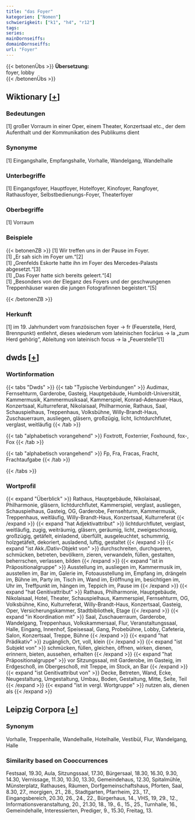 ```yaml
---
title: "das Foyer"
kategorien: ["Nomen"]
schwierigkeit: ["k1", "h4", "r12"]
tags:
series:
mainDornseiffs:
domainDornseiffs:
url: "Foyer"
---
```


{{< betonenÜbs >}}
**Übersetzung:**  
foyer, lobby  
{{< /betonenÜbs >}}

## Wiktionary [[+](https://de.wiktionary.org/wiki/Foyer)]

### Bedeutungen
[1] großer Vorraum in einer Oper, einem Theater, Konzertsaal etc., der dem Aufenthalt und der Kommunikation des Publikums dient  

### Synonyme
[1] Eingangshalle, Empfangshalle, Vorhalle, Wandelgang, Wandelhalle  

### Unterbegriffe
[1] Eingangsfoyer, Hauptfoyer, Hotelfoyer, Kinofoyer, Rangfoyer, Rathausfoyer, Selbstbedienungs-Foyer, Theaterfoyer  

### Oberbegriffe
[1] Vorraum  

### Beispiele
{{< betonenZB >}}
[1] Wir treffen uns in der Pause im Foyer.  
[1] „Er sah sich im Foyer um.“[2]  
[1] „Grenfelds Eskorte hatte ihn im Foyer des Mercedes-Palasts abgesetzt.“[3]  
[1] „Das Foyer hatte sich bereits geleert.“[4]  
[1] „Besonders von der Eleganz des Foyers und der geschwungenen Treppenhäuser waren die jungen Fotografinnen begeistert.“[5]  

{{< /betonenZB >}}
### Herkunft
[1] im 19. Jahrhundert vom französischen foyer → fr (Feuerstelle, Herd, Brennpunkt) entlehnt, dieses wiederum vom lateinischen focārius → la „zum Herd gehörig“, Ableitung von lateinisch focus → la „Feuerstelle“[1]  



## dwds [[+](https://www.dwds.de/wb/Foyer)]

### Wortinformation
{{< tabs "Dwds" >}}
{{< tab "Typische Verbindungen" >}}
Audimax, Fernsehturm, Garderobe, Gasteig, Hauptgebäude, Humboldt-Universität, Kammermusik, Kammermusiksaal, Kammerspiel, Konrad-Adenauer-Haus, Konzertsaal, Kulturreferat, Nikolaisaal, Philharmonie, Rathaus, Saal, Schauspielhaus, Treppenhaus, Volksbühne, Willy-Brandt-Haus, Zuschauerraum, ausliegen, gläsern, großzügig, licht, lichtdurchflutet, verglast, weitläufig
{{< /tab >}}

{{< tab "alphabetisch vorangehend" >}}
Foxtrott, Foxterrier, Foxhound, fox-, Fox
{{< /tab >}}

{{< tab "alphabetisch vorangehend" >}}
Fp, Fra, Fracas, Fracht, Frachtaufgabe
{{< /tab >}}

{{< /tabs >}}

### Wortprofil
{{< expand "Überblick" >}} Rathaus, Hauptgebäude, Nikolaisaal, Philharmonie, gläsern, lichtdurchflutet, Kammerspiel, verglast, ausliegen, Schauspielhaus, Gasteig, OG, Garderobe, Fernsehturm, Kammermusik, Treppenhaus, weitläufig, Willy-Brandt-Haus, Konzertsaal, Kulturreferat {{< /expand >}}
{{< expand "hat Adjektivattribut" >}} lichtdurchflutet, verglast, weitläufig, zugig, weiträumig, gläsern, geräumig, licht, zweigeschossig, großzügig, getäfelt, einladend, überfüllt, ausgeleuchtet, schummrig, holzgetäfelt, dekoriert, ausladend, luftig, gestaltet {{< /expand >}}
{{< expand "ist Akk./Dativ-Objekt von" >}} durchschreiten, durchqueren, schmücken, betreten, bevölkern, zieren, verwandeln, füllen, gestalten, beherrschen, verlassen, bilden {{< /expand >}}
{{< expand "ist in Präpositionalgruppe" >}} Ausstellung im, ausliegen im, Kammermusik im, ausstellen im, Bar im, Galerie im, Fotoausstellung im, Empfang im, drängeln im, Bühne im, Party im, Tisch im, Wand im, Eröffnung im, besichtigen im, Uhr im, Treffpunkt im, hängen im, Teppich im, Pause im {{< /expand >}}
{{< expand "hat Genitivattribut" >}} Rathaus, Philharmonie, Hauptgebäude, Nikolaisaal, Hotel, Theater, Schauspielhaus, Kammerspiel, Fernsehturm, OG, Volksbühne, Kino, Kulturreferat, Willy-Brandt-Haus, Konzertsaal, Gasteig, Oper, Versicherungskammer, Stadtbibliothek, Etage {{< /expand >}}
{{< expand "in Koordination mit" >}} Saal, Zuschauerraum, Garderobe, Wandelgang, Treppenhaus, Volkskammersaal, Flur, Veranstaltungssaal, Halle, Eingang, Innenhof, Speisesaal, Gang, Probebühne, Lobby, Cafeteria, Salon, Konzertsaal, Treppe, Bühne {{< /expand >}}
{{< expand "hat Prädikativ" >}} zugänglich, Ort, voll, klein {{< /expand >}}
{{< expand "ist Subjekt von" >}} schmücken, füllen, gleichen, öffnen, wirken, dienen, erinnern, bieten, aussehen, erhalten {{< /expand >}}
{{< expand "hat Präpositionalgruppe" >}} vor Sitzungssaal, mit Garderobe, im Gasteig, im Erdgeschoß, im Obergeschoß, mit Treppe, im Stock, an Bar {{< /expand >}}
{{< expand "ist Genitivattribut von" >}} Decke, Betreten, Wand, Ecke, Neugestaltung, Umgestaltung, Umbau, Boden, Gestaltung, Mitte, Seite, Teil {{< /expand >}}
{{< expand "ist in vergl. Wortgruppe" >}} nutzen als, dienen als {{< /expand >}}

## Leipzig Corpora [[+](https://corpora.uni-leipzig.de/en/res?word=Foyer&corpusId=deu_newscrawl-public_2018)]


### Synonym
Vorhalle, Treppenhalle, Wandelhalle, Hotelhalle, Vestibül, Flur, Wandelgang, Halle


### Similarity based on Cooccurrences
Festsaal, 19.30, Aula, Sitzungssaal, 17.30, Bürgersaal, 18.30, 16.30, 9.30, 14.30, Vernissage, 11.30, 10.30, 13.30, Gemeindehaus, 12.30, Spitalmühle, Münsterplatz, Rathauses, Räumen, Dorfgemeinschaftshaus, Pforten, Saal, 8.30, 27., morgigen, 21., 28., Stadtgarten, Pfarrheim, 23., 17., Eingangsbereich, 20.30, 26., 24., 22., Bürgerhaus, 14., VHS, 19, 29., 12., Informationsveranstaltung, 20., 21.30, 18., 19., 6., 15., 25., Turnhalle, 16., Gemeindehalle, Interessierten, Prediger, 9., 15.30, Freitag, 13.

